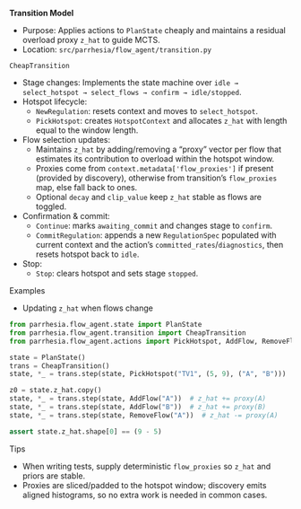 **Transition Model**

- Purpose: Applies actions to `PlanState` cheaply and maintains a residual overload proxy `z_hat` to guide MCTS.
- Location: `src/parrhesia/flow_agent/transition.py`

`CheapTransition`
- Stage changes: Implements the state machine over `idle → select_hotspot → select_flows → confirm → idle/stopped`.
- Hotspot lifecycle:
  - `NewRegulation`: resets context and moves to `select_hotspot`.
  - `PickHotspot`: creates `HotspotContext` and allocates `z_hat` with length equal to the window length.
- Flow selection updates:
  - Maintains `z_hat` by adding/removing a “proxy” vector per flow that estimates its contribution to overload within the hotspot window.
  - Proxies come from `context.metadata['flow_proxies']` if present (provided by discovery), otherwise from transition’s `flow_proxies` map, else fall back to ones.
  - Optional `decay` and `clip_value` keep `z_hat` stable as flows are toggled.
- Confirmation & commit:
  - `Continue`: marks `awaiting_commit` and changes stage to `confirm`.
  - `CommitRegulation`: appends a new `RegulationSpec` populated with current context and the action’s `committed_rates`/`diagnostics`, then resets hotspot back to `idle`.
- Stop:
  - `Stop`: clears hotspot and sets stage `stopped`.

Examples
- Updating `z_hat` when flows change
```python
from parrhesia.flow_agent.state import PlanState
from parrhesia.flow_agent.transition import CheapTransition
from parrhesia.flow_agent.actions import PickHotspot, AddFlow, RemoveFlow

state = PlanState()
trans = CheapTransition()
state, *_ = trans.step(state, PickHotspot("TV1", (5, 9), ("A", "B")))

z0 = state.z_hat.copy()
state, *_ = trans.step(state, AddFlow("A"))  # z_hat += proxy(A)
state, *_ = trans.step(state, AddFlow("B"))  # z_hat += proxy(B)
state, *_ = trans.step(state, RemoveFlow("A"))  # z_hat -= proxy(A)

assert state.z_hat.shape[0] == (9 - 5)
```

Tips
- When writing tests, supply deterministic `flow_proxies` so `z_hat` and priors are stable.
- Proxies are sliced/padded to the hotspot window; discovery emits aligned histograms, so no extra work is needed in common cases.

